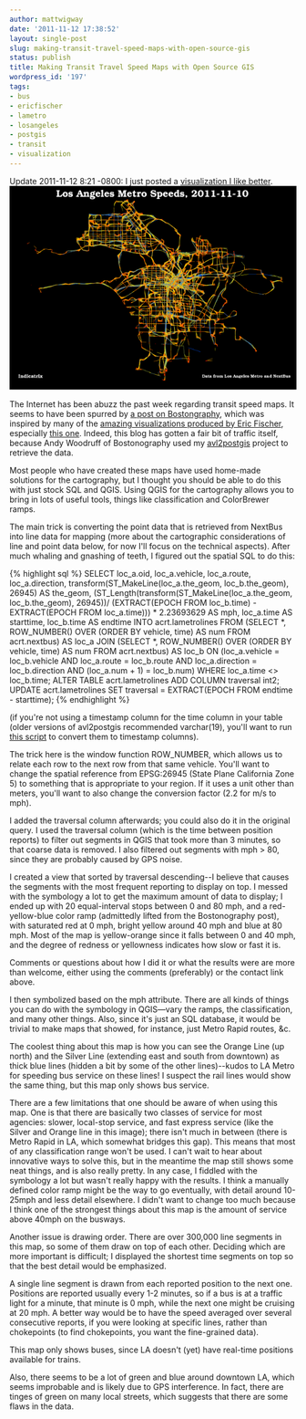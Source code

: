 ```yaml
---
author: mattwigway
date: '2011-11-12 17:38:52'
layout: single-post
slug: making-transit-travel-speed-maps-with-open-source-gis
status: publish
title: Making Transit Travel Speed Maps with Open Source GIS
wordpress_id: '197'
tags:
- bus
- ericfischer
- lametro
- losangeles
- postgis
- transit
- visualization
---
```


Update 2011-11-12 8:21 -0800: I just posted a [visualization I like better](/2011/11/12/another-la-metro-visualization/).
[![](/a/2011-11-12-making-transit-travel-speed-maps-with-open-source-gis/metro2011-11-102-thumb.png)](/a/2011-11-12-making-transit-travel-speed-maps-with-open-source-gis/metro2011-11-102.png)

The Internet has been abuzz the past week regarding transit speed maps. It seems to have been spurred by [a post on Bostongraphy](http://bostonography.com/2011/an-mbta-bus-iness-day/), which was inspired by many of the [amazing visualizations produced by Eric Fischer](http://www.flickr.com/search/?w=24431382@N03&q=nextbus), especially [this one](http://www.flickr.com/photos/walkingsf/4521616274/). Indeed, this blog has gotten a fair bit of traffic itself, because Andy Woodruff of Bostonography used my [avl2postgis](/2011/05/29/archiving-historical-data-from-nextbus/) project to retrieve the data.

Most people who have created these maps have used home-made solutions for the cartography, but I thought you should be able to do this with just stock SQL and QGIS. Using QGIS for the cartography allows you to bring in lots of useful tools, things like classification and ColorBrewer ramps.

The main trick is converting the point data that is retrieved from NextBus into line data for mapping (more about the cartographic considerations of line and point data below, for now I'll focus on the technical aspects). After much whaling and gnashing of teeth, I figured out the spatial SQL to do this:

{% highlight sql %}
SELECT loc_a.oid, loc_a.vehicle, loc_a.route, loc_a.direction, transform(ST_MakeLine(loc_a.the_geom, loc_b.the_geom), 26945) AS the_geom,
	(ST_Length(transform(ST_MakeLine(loc_a.the_geom, loc_b.the_geom), 26945))/
	(EXTRACT(EPOCH FROM loc_b.time) - EXTRACT(EPOCH FROM loc_a.time))) *
	2.23693629 AS mph, loc_a.time AS starttime, loc_b.time AS endtime
  INTO acrt.lametrolines
  FROM
    (SELECT *, ROW_NUMBER() OVER (ORDER BY vehicle, time) AS num FROM acrt.nextbus) AS loc_a
    JOIN
    (SELECT *, ROW_NUMBER() OVER (ORDER BY vehicle, time) AS num FROM acrt.nextbus) AS loc_b
      ON (loc_a.vehicle = loc_b.vehicle AND
        loc_a.route = loc_b.route AND
        loc_a.direction = loc_b.direction AND
        (loc_a.num + 1) = loc_b.num)
 WHERE loc_a.time &lt;&gt; loc_b.time;
ALTER TABLE acrt.lametrolines ADD COLUMN traversal int2;
UPDATE acrt.lametrolines SET traversal = EXTRACT(EPOCH FROM endtime - starttime);
{% endhighlight %}


(if you're not using a timestamp column for the time column in your table (older versions of avl2postgis recommended varchar(19), you'll want to run [this script](https://gist.github.com/1360850) to convert them to timestamp columns).


The trick here is the window function ROW_NUMBER, which allows us to relate each row to the next row from that same vehicle. You'll want to change the spatial reference from EPSG:26945 (State Plane California Zone 5) to something that is appropriate to your region. If it uses a unit other than meters, you'll want to also change the conversion factor (2.2 for m/s to mph).

I added the traversal column afterwards; you could also do it in the original query. I used the traversal column (which is the time between position reports) to filter out segments in QGIS that took more than 3 minutes, so that coarse data is removed. I also filtered out segments with mph &gt; 80, since they are probably caused by GPS noise.

I created a view that sorted by traversal descending--I believe that causes the segments with the most frequent reporting to display on top. I messed with the symbology a lot to get the maximum amount of data to display; I ended up with 20 equal-interval stops between 0 and 80 mph, and a red-yellow-blue color ramp (admittedly lifted from the Bostonography post), with saturated red at 0 mph, bright yellow around 40 mph and blue at 80 mph. Most of the map is yellow-orange since it falls between 0 and 40 mph, and the degree of redness or yellowness indicates how slow or fast it is.

Comments or questions about how I did it or what the results were are more than welcome, either using the comments (preferably) or the contact link above.

I then symbolized based on the mph attribute. There are all kinds of things you can do with the symbology in QGIS—vary the ramps, the classification, and many other things. Also, since it's just an SQL database, it would be trivial to make maps that showed, for instance, just Metro Rapid routes, &c.

The coolest thing about this map is how you can see the Orange Line (up north) and the Silver Line (extending east and south from downtown) as thick blue lines (hidden a bit by some of the other lines)--kudos to LA Metro for speeding bus service on these lines! I suspect the rail lines would show the same thing, but this map only shows bus service.

There are a few limitations that one should be aware of when using this map. One is that there are basically two classes of service for most agencies: slower, local-stop service, and fast express service (like the Silver and Orange line in this image); there isn't much in between (there is Metro Rapid in LA, which somewhat bridges this gap). This means that most of any classification range won't be used. I can't wait to hear about innovative ways to solve this, but in the meantime the map still shows some neat things, and is also really pretty. In any case, I fiddled with the symbology a lot but wasn't really happy with the results. I think a manually defined color ramp might be the way to go eventually, with detail around 10-25mph and less detail elsewhere. I didn't want to change too much because I think one of the strongest things about this map is the amount of service above 40mph on the busways.

Another issue is drawing order. There are over 300,000 line segments in this map, so some of them draw on top of each other. Deciding which are more important is difficult; I displayed the shortest time segments on top so that the best detail would be emphasized.

A single line segment is drawn from each reported position to the next one. Positions are reported usually every 1-2 minutes, so if a bus is at a traffic light for a minute, that minute is 0 mph, while the next one might be cruising at 20 mph. A better way would be to have the speed averaged over several consecutive reports, if you were looking at specific lines, rather than chokepoints (to find chokepoints, you want the fine-grained data).

This map only shows buses, since LA doesn't (yet) have real-time positions available for trains.

Also, there seems to be a lot of green and blue around downtown LA, which seems improbable and is likely due to GPS interference. In fact, there are tinges of green on many local streets, which suggests that there are some flaws in the data.
